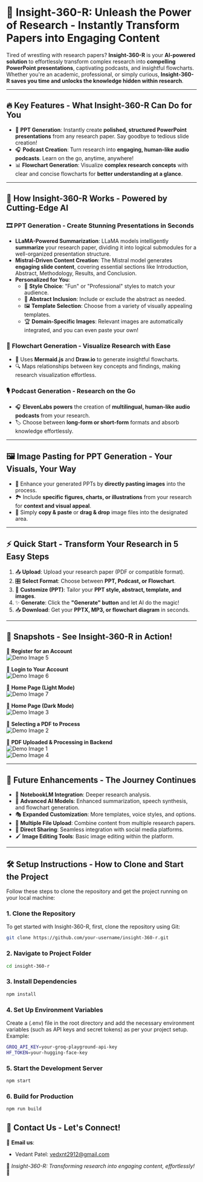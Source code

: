 # 🚀 **Insight-360-R: Unleash the Power of Research - Instantly Transform Papers into Engaging Content**

Tired of wrestling with research papers? **Insight-360-R** is your **AI-powered solution** to effortlessly transform complex research into **compelling PowerPoint presentations**, captivating podcasts, and insightful flowcharts. Whether you're an academic, professional, or simply curious, **Insight-360-R saves you time and unlocks the knowledge hidden within research**.

---

## 🔥 **Key Features** - What Insight-360-R Can Do for You

- 🎤 **PPT Generation**: Instantly create **polished, structured PowerPoint presentations** from any research paper. Say goodbye to tedious slide creation!
- 🎧 **Podcast Creation**: Turn research into **engaging, human-like audio podcasts**. Learn on the go, anytime, anywhere!
- 📊 **Flowchart Generation**: Visualize **complex research concepts** with clear and concise flowcharts for **better understanding at a glance**.

---

## 🧠 **How Insight-360-R Works** - Powered by Cutting-Edge AI

### 🎞 **PPT Generation - Create Stunning Presentations in Seconds**

- **LLaMA-Powered Summarization**: LLaMA models intelligently **summarize** your research paper, dividing it into logical submodules for a well-organized presentation structure.
- **Mistral-Driven Content Creation**: The Mistral model generates **engaging slide content**, covering essential sections like Introduction, Abstract, Methodology, Results, and Conclusion.
- **Personalized for You**:
  - 🎨 **Style Choice**: "Fun" or "Professional" styles to match your audience.
  - 📜 **Abstract Inclusion**: Include or exclude the abstract as needed.
  - 🖼 **Template Selection**: Choose from a variety of visually appealing templates.
  - 🏆 **Domain-Specific Images**: Relevant images are automatically integrated, and you can even paste your own!

### 🔗 **Flowchart Generation - Visualize Research with Ease**

- 🚀 Uses **Mermaid.js** and **Draw.io** to generate insightful flowcharts.
- 🔍 Maps relationships between key concepts and findings, making research visualization effortless.

### 🎙 **Podcast Generation - Research on the Go**

- 🎧 **ElevenLabs powers** the creation of **multilingual, human-like audio podcasts** from your research.
- 🏷 Choose between **long-form or short-form** formats and absorb knowledge effortlessly.

---

## 🖼 **Image Pasting for PPT Generation** - Your Visuals, Your Way

- 📌 Enhance your generated PPTs by **directly pasting images** into the process.
- 🏞 Include **specific figures, charts, or illustrations** from your research for **context and visual appeal**.
- 📂 Simply **copy & paste** or **drag & drop** image files into the designated area.

---

## ⚡ **Quick Start** - Transform Your Research in 5 Easy Steps

1. 📤 **Upload**: Upload your research paper (PDF or compatible format).
2. 🎛 **Select Format**: Choose between **PPT, Podcast, or Flowchart**.
3. 🎨 **Customize (PPT)**: Tailor your **PPT style, abstract, template, and images**.
4. ✨ **Generate**: Click the **"Generate" button** and let AI do the magic!
5. 📥 **Download**: Get your **PPTX, MP3, or flowchart diagram** in seconds.

---

## 📸 **Snapshots - See Insight-360-R in Action!**

📌 **Register for an Account**  
![Demo Image 5](https://github.com/user-attachments/assets/cb169de1-e635-473e-a7a3-f54594b5da67)  

📌 **Login to Your Account**  
![Demo Image 6](https://github.com/user-attachments/assets/818cbb18-14df-46a8-8d1e-7f4bf18ba765) 

📌 **Home Page (Light Mode)**  
![Demo Image 7](https://github.com/user-attachments/assets/d515de6d-049c-4f82-90dd-77b6e9c926bb)  

📌 **Home Page (Dark Mode)**  
![Demo Image 3](https://github.com/user-attachments/assets/ba5dd3d7-87e5-45d1-b1d0-1c3806bbe3f9)  

📌 **Selecting a PDF to Process**  
![Demo Image 2](https://github.com/user-attachments/assets/da8dbe54-2043-477e-9576-c6dcadb29094)  

📌 **PDF Uploaded & Processing in Backend**  
![Demo Image 1](https://github.com/user-attachments/assets/a491b583-522e-449e-a0f8-b41afb249b8e)  
![Demo Image 4](https://github.com/user-attachments/assets/c4d644e9-ab14-4df9-bc5b-00848f78a3a1)  

---

## 🚀 **Future Enhancements** - The Journey Continues

- 📑 **NotebookLM Integration**: Deeper research analysis.
- 🤖 **Advanced AI Models**: Enhanced summarization, speech synthesis, and flowchart generation.
- 🎭 **Expanded Customization**: More templates, voice styles, and options.
- 📂 **Multiple File Upload**: Combine content from multiple research papers.
- 📲 **Direct Sharing**: Seamless integration with social media platforms.
- 🖌 **Image Editing Tools**: Basic image editing within the platform.

---

## 🛠 **Setup Instructions** - How to Clone and Start the Project

Follow these steps to clone the repository and get the project running on your local machine:

### 1. Clone the Repository

To get started with Insight-360-R, first, clone the repository using Git:

```bash
git clone https://github.com/your-username/insight-360-r.git
```

### 2. Navigate to Project Folder

```bash
cd insight-360-r
```
### 3. Install Dependencies

```bash
npm install
```

### 4. Set Up Environment Variables
Create a (.env) file in the root directory and add the necessary environment variables (such as API keys and secret tokens) as per your project setup. Example:
```bash
GROQ_API_KEY=your-groq-playground-api-key
HF_TOKEN=your-hugging-face-key
```

### 5. Start the Development Server
```bash
npm start
```

### 6. Build for Production
```bash
npm run build
```

## 📩 **Contact Us** - Let's Connect!

📧 **Email us**: 
- Vedant Patel: vedxnt2912@gmail.com 

🌟 _Insight-360-R: Transforming research into engaging content, effortlessly!_ 🚀
